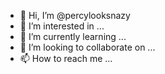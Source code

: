 - 👋 Hi, I’m @percylooksnazy
- 👀 I’m interested in ...
- 🌱 I’m currently learning ...
- 💞️ I’m looking to collaborate on ...
- 📫 How to reach me ...

<!---
percylooksnazy/percylooksnazy is a ✨ special ✨ repository because its `README.md` (this file) appears on your GitHub profile.
You can click the Preview link to take a look at your changes.
--->
